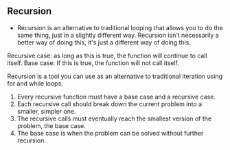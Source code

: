 ## Recursion
 - Recursion is an alternative to traditional looping that allows you to do the same thing, just in a slightly different way. Recursion isn't necessarily a better way of doing this, it's just a different way of doing this.

Recursive case: as long as this is true, the function will continue to call itself.
Base case: If this is true, the function will not call itself.

Recursion is a tool you can use as an alternative to traditional iteration using for and while loops.

1. Every recursive function must have a base case and a recursive case.
2. Each recursive call should break down the current problem into a smaller, simpler one.
3. The recursive calls must eventually reach the smallest version of the problem, the base case.
4. The base case is when the problem can be solved without further recursion.